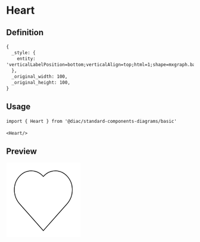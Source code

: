 # Heart

## Definition

```
{
  _style: { 
    entity: 'verticalLabelPosition=bottom;verticalAlign=top;html=1;shape=mxgraph.basic.heart',
  },
  _original_width: 100,
  _original_height: 100,
}
```

## Usage

```
import { Heart } from '@diac/standard-components-diagrams/basic'

<Heart/>
```

## Preview

<img src="./heart.png" width="200"/>

